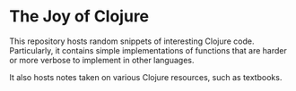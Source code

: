# The Joy of Clojure

This repository hosts random snippets of interesting Clojure code. Particularly, it contains simple implementations of functions that are harder or more verbose to implement in other languages.   

It also hosts notes taken on various Clojure resources, such as textbooks.
